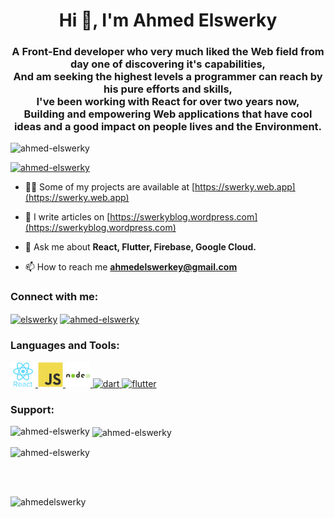 <h1 align="center">Hi 👋, I'm Ahmed Elswerky</h1>
<h3 align="center">
   A Front-End developer who very much liked the Web field from day one of discovering it's capabilities, <br/>
And am seeking the highest levels a programmer can reach by his pure efforts and skills, <br/>
I've been working with React for over two years now, <br/>
Building and empowering Web applications that have cool ideas and a good impact on people lives and the Environment.
</h3>

<p align="left"> <img src="https://komarev.com/ghpvc/?username=ahmed-elswerky&label=Profile%20views&color=0e75b6&style=flat" alt="ahmed-elswerky" /> </p>

<p align="left"> <a href="https://github.com/ryo-ma/github-profile-trophy"><img src="https://github-profile-trophy.vercel.app/?username=ahmed-elswerky" alt="ahmed-elswerky" /></a> </p>

- 👨‍💻 Some of my projects are available at [https://swerky.web.app](https://swerky.web.app)

- 📝 I write articles on [https://swerkyblog.wordpress.com](https://swerkyblog.wordpress.com)

- 💬 Ask me about **React, Flutter, Firebase, Google Cloud.**

- 📫 How to reach me **ahmedelswerkey@gmail.com**

<h3 align="left">Connect with me:</h3>
<p align="left">
<a href="https://linkedin.com/in/elswerky" target="blank"><img align="center" src="https://raw.githubusercontent.com/rahuldkjain/github-profile-readme-generator/master/src/images/icons/Social/linked-in-alt.svg" alt="elswerky" height="30" width="40" /></a>
<a href="https://stackoverflow.com/users/ahmed-elswerky" target="blank"><img align="center" src="https://raw.githubusercontent.com/rahuldkjain/github-profile-readme-generator/master/src/images/icons/Social/stack-overflow.svg" alt="ahmed-elswerky" height="30" width="40" /></a>
</p>

<h3 align="left">Languages and Tools:</h3>
<p align="left"> <a href="https://reactjs.org/" target="_blank" rel="noreferrer"> <img src="https://raw.githubusercontent.com/devicons/devicon/master/icons/react/react-original-wordmark.svg" alt="react" width="40" height="40"/> </a> <a href="https://developer.mozilla.org/en-US/docs/Web/JavaScript" target="_blank" rel="noreferrer"> <img src="https://raw.githubusercontent.com/devicons/devicon/master/icons/javascript/javascript-original.svg" alt="javascript" width="40" height="40"/> </a>  <a href="https://nodejs.org" target="_blank" rel="noreferrer"> <img src="https://raw.githubusercontent.com/devicons/devicon/master/icons/nodejs/nodejs-original-wordmark.svg" alt="nodejs" width="40" height="40"/> </a>  <a href="https://dart.dev" target="_blank" rel="noreferrer"> <img src="https://www.vectorlogo.zone/logos/dartlang/dartlang-icon.svg" alt="dart" width="40" height="40"/> </a> <a href="https://flutter.dev" target="_blank" rel="noreferrer"> <img src="https://www.vectorlogo.zone/logos/flutterio/flutterio-icon.svg" alt="flutter" width="40" height="40"/> </a> </p>

<h3 align="left">Support:</h3>

<p><img align="left" src="https://github-readme-stats.vercel.app/api/top-langs?username=ahmed-elswerky&show_icons=true&locale=en&layout=compact" alt="ahmed-elswerky" /></p>

<p>&nbsp;<img align="center" src="https://github-readme-stats.vercel.app/api?username=ahmed-elswerky&show_icons=true&locale=en" alt="ahmed-elswerky" /></p>

<p><img align="center" src="https://github-readme-streak-stats.herokuapp.com/?user=ahmed-elswerky&" alt="ahmed-elswerky" /></p>

<br><br>

<p><a href="https://www.buymeacoffee.com/ahmedelswerky"> <img align="left" src="https://cdn.buymeacoffee.com/buttons/v2/default-yellow.png" height="50" width="210" alt="ahmedelswerky" /></a></p>

